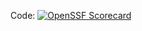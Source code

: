 Code: [![OpenSSF Scorecard](https://api.scorecard.dev/projects/github.com/ljelg7578/COP1500_Final/badge)](https://scorecard.dev/viewer/?uri=github.com/ljelg7578/COP1500_Final)
